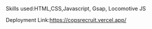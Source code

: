Skills used:HTML,CSS,Javascript, Gsap, Locomotive JS

Deployment Link:https://copsrecruit.vercel.app/
